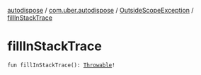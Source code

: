 [autodispose](../../index.md) / [com.uber.autodispose](../index.md) / [OutsideScopeException](index.md) / [fillInStackTrace](./fill-in-stack-trace.md)

# fillInStackTrace

`fun fillInStackTrace(): `[`Throwable`](https://kotlinlang.org/api/latest/jvm/stdlib/kotlin/-throwable/index.html)`!`
